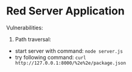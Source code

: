 # Red Server Application

Vulnerabilities:
1. Path traversal:
- start server with command: `node server.js`
- try following command: `curl http://127.0.0.1:8000/%2e%2e/package.json`
